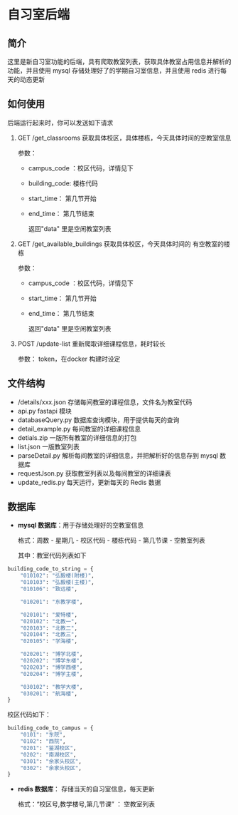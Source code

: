 # 自习室后端

## 简介

这里是新自习室功能的后端，具有爬取教室列表，获取具体教室占用信息并解析的功能，并且使用 mysql 存储处理好了的学期自习室信息，并且使用 redis 进行每天的动态更新



## 如何使用

后端运行起来时，你可以发送如下请求

1. GET   /get_classrooms  获取具体校区，具体楼栋，今天具体时间的空教室信息   

   参数：

   - campus_code ：校区代码，详情见下

   - building_code:   楼栋代码

   - start_time： 第几节开始

   - end_time： 第几节结束

     返回"data" 里是空闲教室列表

2. GET  /get_available_buildings  获取具体校区，今天具体时间的 有空教室的楼栋

   参数：

   - campus_code ：校区代码，详情见下

   - start_time： 第几节开始

   - end_time： 第几节结束

     返回"data" 里是空闲教室列表

3. POST /update-list    重新爬取详细课程信息，耗时较长

   参数： token，在docker 构建时设定



## 文件结构

- /details/xxx.json	存储每间教室的课程信息，文件名为教室代码
- api.py                fastapi 模块
- databaseQuery.py   数据库查询模块，用于提供每天的查询
- detail_example.py   每间教室的详细课程信息
- detials.zip    一版所有教室的详细信息的打包
- list.json    一版教室列表
- parseDetail.py    解析每间教室的详细信息，并把解析好的信息存到 mysql 数据库
- requestJson.py    获取教室列表以及每间教室的详细课表
- update_redis.py   每天运行，更新每天的 Redis 数据



## 数据库

- **mysql 数据库**：用于存储处理好的空教室信息

  格式：周数  -  星期几  -  校区代码  -  楼栋代码  -  第几节课  -  空教室列表

  其中：教室代码列表如下

``` python
building_code_to_string = {
    "010102": "弘毅楼(附楼)",
    "010103": "弘毅楼(主楼)",
    "010106": "致远楼",

    "010201": "东教学楼",

    "020101": "爱特楼",
    "020102": "北教一",
    "020103": "北教二",
    "020104": "北教三",
    "020105": "学海楼",

    "020201": "博学北楼",
    "020202": "博学东楼",
    "020203": "博学西楼",
    "020204": "博学主楼",

    "030102": "教学大楼",
    "030201": "航海楼",
}
```

校区代码如下：

```py
building_code_to_campus = {
    "0101": "东院",
    "0102": "西院",
    "0201": "鉴湖校区",
    "0202": "南湖校区",
    "0301": "余家头校区",
    "0302": "余家头校区",
}
```

- **redis 数据库**： 存储当天的自习室信息，每天更新

  格式：“校区号,教学楼号,第几节课” ： 空教室列表
